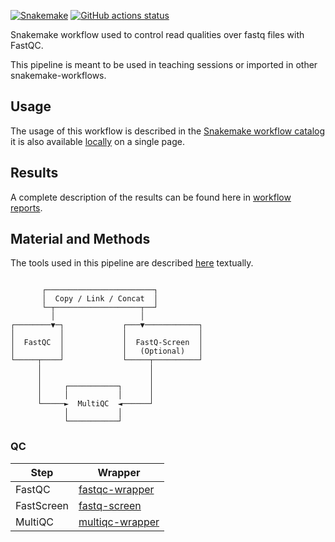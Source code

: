 [![Snakemake](https://img.shields.io/badge/snakemake-≥8.1.0-brightgreen.svg)](https://snakemake.github.io)
[![GitHub actions status](https://github.com/tdayris/fair_fastqc_multiqc/workflows/Tests/badge.svg)](https://github.com/tdayris/fair_fastqc_multiqc/actions?query=branch%3Amain+workflow%3ATests)

Snakemake workflow used to control read qualities over fastq files with FastQC.

This pipeline is meant to be used in teaching sessions or imported in other snakemake-workflows.

## Usage

The usage of this workflow is described in the [Snakemake workflow catalog](https://snakemake.github.io/snakemake-workflow-catalog?usage=tdayris/fair_fastqc_multiqc) it is also available [locally](https://github.com/tdayris/fair_fastqc_multiqc/blob/main/workflow/report/usage.rst) on a single page.


## Results

A complete description of the results can be found here in [workflow reports](https://github.com/tdayris/fair_fastqc_multiqc/blob/main/workflow/report/results.rst).

## Material and Methods

The tools used in this pipeline are described [here](https://github.com/tdayris/fair_fastqc_multiqc/blob/main/workflow/report/material_methods.rst) textually.

```

       ┌────────────────────────┐
       │  Copy / Link / Concat  │
       └─┬───────────────────┬──┘
         │                   │
┌────────▼─┐             ┌───▼────────────┐
│          │             │                │
│  FastQC  │             │  FastQ-Screen  │
│          │             │   (Optional)   │
└─────┬────┘             └─────┬──────────┘
      │                        │
      │                        │
      │     ┌───────────┐      │
      │     │           │      │
      └─────►  MultiQC  ◄──────┘
            │           │
            └───────────┘

```

### QC

| Step       | Wrapper                                                                                        |
| ---------- | ---------------------------------------------------------------------------------------------- |
| FastQC     | [fastqc-wrapper](https://snakemake-wrappers.readthedocs.io/en/v3.12.0/wrappers/fastqc.html)     |
| FastScreen | [fastq-screen](https://snakemake-wrappers.readthedocs.io/en/v3.12.0/wrappers/fastq_screen.html) |
| MultiQC    | [multiqc-wrapper](https://snakemake-wrappers.readthedocs.io/en/v3.12.0/wrappers/multiqc.html)   |
